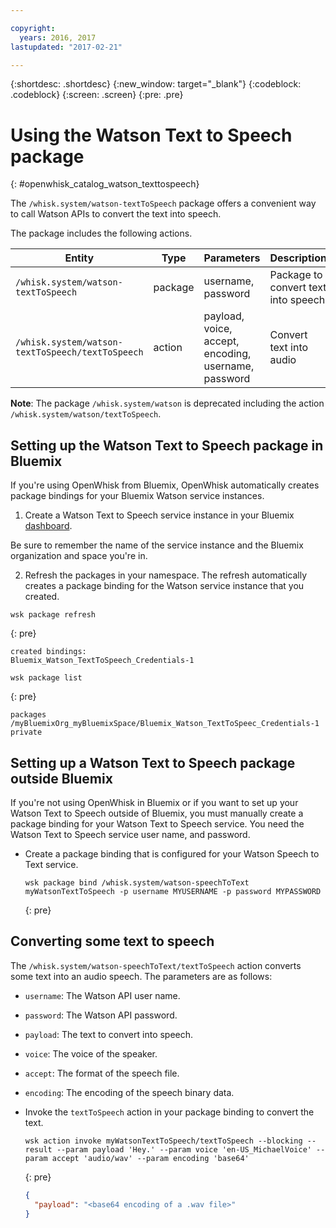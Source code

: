 ```yaml
---

copyright:
  years: 2016, 2017
lastupdated: "2017-02-21"

---
```


{:shortdesc: .shortdesc}
{:new_window: target="_blank"}
{:codeblock: .codeblock}
{:screen: .screen}
{:pre: .pre}

# Using the Watson Text to Speech package
{: #openwhisk_catalog_watson_texttospeech}

The `/whisk.system/watson-textToSpeech` package offers a convenient way to call Watson APIs to convert the text into speech.

The package includes the following actions.

| Entity | Type | Parameters | Description |
| --- | --- | --- | --- |
| `/whisk.system/watson-textToSpeech` | package | username, password | Package to convert text into speech |
| `/whisk.system/watson-textToSpeech/textToSpeech` | action | payload, voice, accept, encoding, username, password | Convert text into audio |

**Note**: The package `/whisk.system/watson` is deprecated including the action `/whisk.system/watson/textToSpeech`.

## Setting up the Watson Text to Speech package in Bluemix

If you're using OpenWhisk from Bluemix, OpenWhisk automatically creates package bindings for your Bluemix Watson service instances.

1. Create a Watson Text to Speech service instance in your Bluemix [dashboard](http://console.ng.Bluemix.net).
  
  Be sure to remember the name of the service instance and the Bluemix organization and space you're in.
  
2. Refresh the packages in your namespace. The refresh automatically creates a package binding for the Watson service instance that you created.
  
  ```
  wsk package refresh
  ```
  {: pre}
  ```
  created bindings:
  Bluemix_Watson_TextToSpeech_Credentials-1
  ```
  ```
  wsk package list
  ```
  {: pre}
  ```
  packages
  /myBluemixOrg_myBluemixSpace/Bluemix_Watson_TextToSpeec_Credentials-1 private
  ```
  
  
## Setting up a Watson Text to Speech package outside Bluemix

If you're not using OpenWhisk in Bluemix or if you want to set up your Watson Text to Speech outside of Bluemix, you must manually create a package binding for your Watson Text to Speech service. You need the Watson Text to Speech service user name, and password.

- Create a package binding that is configured for your Watson Speech to Text service.
  
  ```
  wsk package bind /whisk.system/watson-speechToText myWatsonTextToSpeech -p username MYUSERNAME -p password MYPASSWORD
  ```
  {: pre}
  

## Converting some text to speech

The `/whisk.system/watson-speechToText/textToSpeech` action converts some text into an audio speech. The parameters are as follows:

- `username`: The Watson API user name.
- `password`: The Watson API password.
- `payload`: The text to convert into speech.
- `voice`: The voice of the speaker.
- `accept`: The format of the speech file.
- `encoding`: The encoding of the speech binary data.


- Invoke the `textToSpeech` action in your package binding to convert the text.
  
  ```
  wsk action invoke myWatsonTextToSpeech/textToSpeech --blocking --result --param payload 'Hey.' --param voice 'en-US_MichaelVoice' --param accept 'audio/wav' --param encoding 'base64'
  ```
  {: pre}
  ```json
  {
    "payload": "<base64 encoding of a .wav file>"
  }
  ```
  
